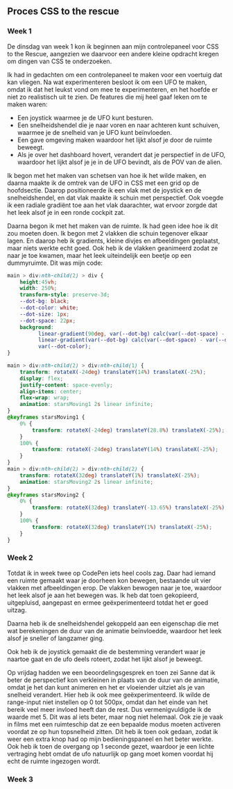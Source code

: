## Proces CSS to the rescue 

### Week 1

De dinsdag van week 1 kon ik beginnen aan mijn controlepaneel voor CSS to the Rescue, aangezien we daarvoor een andere kleine opdracht kregen om dingen van CSS te onderzoeken.

Ik had in gedachten om een controlepaneel te maken voor een voertuig dat kan vliegen. Na wat experimenteren besloot ik om een UFO te maken, omdat ik dat het leukst vond om mee te experimenteren, en het hoefde er niet zo realistisch uit te zien. De features die mij heel gaaf leken om te maken waren:

- Een joystick waarmee je de UFO kunt besturen.
- Een snelheidshendel die je naar voren en naar achteren kunt schuiven, waarmee je de snelheid van je UFO kunt beïnvloeden.
- Een gave omgeving maken waardoor het lijkt alsof je door de ruimte beweegt.
- Als je over het dashboard hovert, verandert dat je perspectief in de UFO, waardoor het lijkt alsof je je in de UFO bevindt, als de POV van de alien.

Ik begon met het maken van schetsen van hoe ik het wilde maken, en daarna maakte ik de omtrek van de UFO in CSS met een grid op de hoofdsectie. Daarop positioneerde ik een vlak met de joystick en de snelheidshendel, en dat vlak maakte ik schuin met perspectief. Ook voegde ik een radiale gradiënt toe aan het vlak daarachter, wat ervoor zorgde dat het leek alsof je in een ronde cockpit zat.

Daarna begon ik met het maken van de ruimte. Ik had geen idee hoe ik dit zou moeten doen. Ik begon met 2 vlakken die schuin tegenover elkaar lagen. En daarop heb ik gradients, kleine divjes en afbeeldingen geplaatst, maar niets werkte echt goed. Ook heb ik de vlakken geanimeerd zodat ze naar je toe kwamen, maar het leek uiteindelijk een beetje op een dummyruimte. Dit was mijn code:


```css
main > div:nth-child(2) > div {
    height:45vh;
    width: 250%;
    transform-style: preserve-3d;
    --dot-bg: black;
    --dot-color: white;
    --dot-size: 1px;
    --dot-space: 22px;
    background:
          linear-gradient(90deg, var(--dot-bg) calc(var(--dot-space) - var(--dot-size)), transparent 1%) center / var(--dot-space) var(--dot-space),
          linear-gradient(var(--dot-bg) calc(var(--dot-space) - var(--dot-size)), transparent 1%) center / var(--dot-space) var(--dot-space),
          var(--dot-color);
}

main > div:nth-child(2) > div:nth-child(1) {
    transform: rotateX(-24deg) translateY(14%) translateX(-25%);
    display: flex;
    justify-content: space-evenly;
    align-items: center;
    flex-wrap: wrap;
    animation: starsMoving1 2s linear infinite;
}
@keyframes starsMoving1 {
    0% {
        transform: rotateX(-24deg) translateY(28.8%) translateX(-25%);
    }
    100% {
        transform: rotateX(-24deg) translateY(14%) translateX(-25%);
    }
}
main > div:nth-child(2) > div:nth-child(2) {
    transform: rotateX(32deg) translateY(1%) translateX(-25%);
    animation: starsMoving2 2s linear infinite;
}
@keyframes starsMoving2 {
    0% {
        transform: rotateX(32deg) translateY(-13.65%) translateX(-25%);
    }
    100% {
        transform: rotateX(32deg) translateY(1%) translateX(-25%);
    }
}
```

### Week 2

Totdat ik in week twee op CodePen iets heel cools zag. Daar had iemand een ruimte gemaakt waar je doorheen kon bewegen, bestaande uit vier vlakken met afbeeldingen erop. De vlakken bewogen naar je toe, waardoor het leek alsof je aan het bewegen was. Ik heb dat toen gekopieerd, uitgepluisd, aangepast en ermee geëxperimenteerd totdat het er goed uitzag.

Daarna heb ik de snelheidshendel gekoppeld aan een eigenschap die met wat berekeningen de duur van de animatie beïnvloedde, waardoor het leek alsof je sneller of langzamer ging.

Ook heb ik de joystick gemaakt die de bestemming verandert waar je naartoe gaat en de ufo deels roteert, zodat het lijkt alsof je beweegt.

Op vrijdag hadden we een beoordelingsgesprek en toen zei Sanne dat ik beter de perspectief kon verkleinen in plaats van de duur van de animatie, omdat je het dan kunt animeren en het er vloeiender uitziet als je van snelheid verandert. Hier heb ik ook mee geëxperimenteerd. Ik wilde de range-input niet instellen op 0 tot 500px, omdat dan het einde van het bereik veel meer invloed heeft dan de rest. Dus vermenigvuldigde ik de waarde met 5. Dit was al iets beter, maar nog niet helemaal. Ook zie je vaak in films met een ruimteschip dat ze een bepaalde modus moeten activeren voordat ze op hun topsnelheid zitten. Dit heb ik toen ook gedaan, zodat ik weer een extra knop had op mijn bedieningspaneel en het beter werkte. Ook heb ik toen de overgang op 1 seconde gezet, waardoor je een lichte vertraging hebt omdat de ufo natuurlijk op gang moet komen voordat hij echt de ruimte ingezogen wordt.


### Week 3
